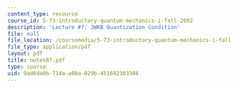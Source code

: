 ```yaml
---
content_type: resource
course_id: 5-73-introductory-quantum-mechanics-i-fall-2002
description: 'Lecture #7: JWKB Quantization Condition'
file: null
file_location: /coursemedia/5-73-introductory-quantum-mechanics-i-fall-2002/9ad6da0b714aa80a029b451692303304_notes07.pdf
file_type: application/pdf
layout: pdf
title: notes07.pdf
type: course
uid: 9ad6da0b-714a-a80a-029b-451692303304
---
```

